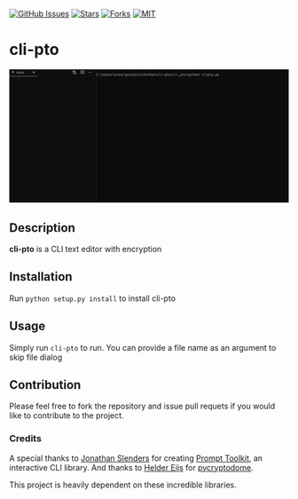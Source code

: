 [![GitHub Issues](https://img.shields.io/github/issues/Ozencb/cli-pto)](https://github.com/Ozencb/cli-pto/issues)
[![Stars](https://img.shields.io/github/stars/Ozencb/cli-pto)]()
[![Forks](https://img.shields.io/github/forks/Ozencb/cli-pto)]()
[![MIT](https://img.shields.io/github/license/Ozencb/cli-pto)](../master/LICENSE)

# cli-pto

![](Gif.gif)

## Description
**cli-pto** is a CLI text editor with encryption

## Installation
Run `python setup.py install` to install cli-pto

## Usage
Simply run `cli-pto` to run. You can provide a file name as an argument to skip file dialog

## Contribution
Please feel free to fork the repository and issue pull requets if you would like to contribute to the project.

### Credits

A special thanks to [Jonathan Slenders](https://github.com/jonathanslenders) for creating [Prompt Toolkit](https://github.com/prompt-toolkit/python-prompt-toolkit), an interactive CLI library. And thanks to [Helder Eijs](https://github.com/Legrandin) for [pycryptodome](https://github.com/Legrandin/pycryptodome).

This project is heavily dependent on these incredible libraries.
